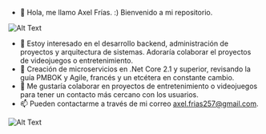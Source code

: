 - 👋 Hola, me llamo Axel Frías. :) Bienvenido a mi repositorio.

![Alt Text](https://giphy.com/gifs/masonramsey-mason-ramsey-cdNSp4L5vCU7aQrYnV/fullscreen)

- 👀 Estoy interesado en el desarrollo backend, administración de proyectos y arquitectura de sistemas. Adoraría colaborar el proyectos de videojuegos o entretenimiento.
- 🌱 Creación de microservicios en .Net Core 2.1 y superior, revisando la guía PMBOK y Agile, francés y un etcétera en constante cambio. 
- 💞️ Me gustaría colaborar en proyectos de entretenimiento o videojuegos para tener un contacto más cercano con los usuarios.
- 📫 Pueden contactarme a través de mi correo axel.frias257@gmail.com.

![Alt Text](https://giphy.com/gifs/customer-service-help-desk-call-center-lXiRzPb8C5JTJcfPq)
<!---
axelFrias1998/axelFrias1998 is a ✨ special ✨ repository because its `README.md` (this file) appears on your GitHub profile.
You can click the Preview link to take a look at your changes.
--->
